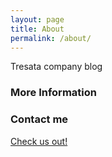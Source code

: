 ```yaml
---
layout: page
title: About
permalink: /about/
---
```


Tresata company blog

### More Information



### Contact me

[Check us out!](https://www.tresata.com)